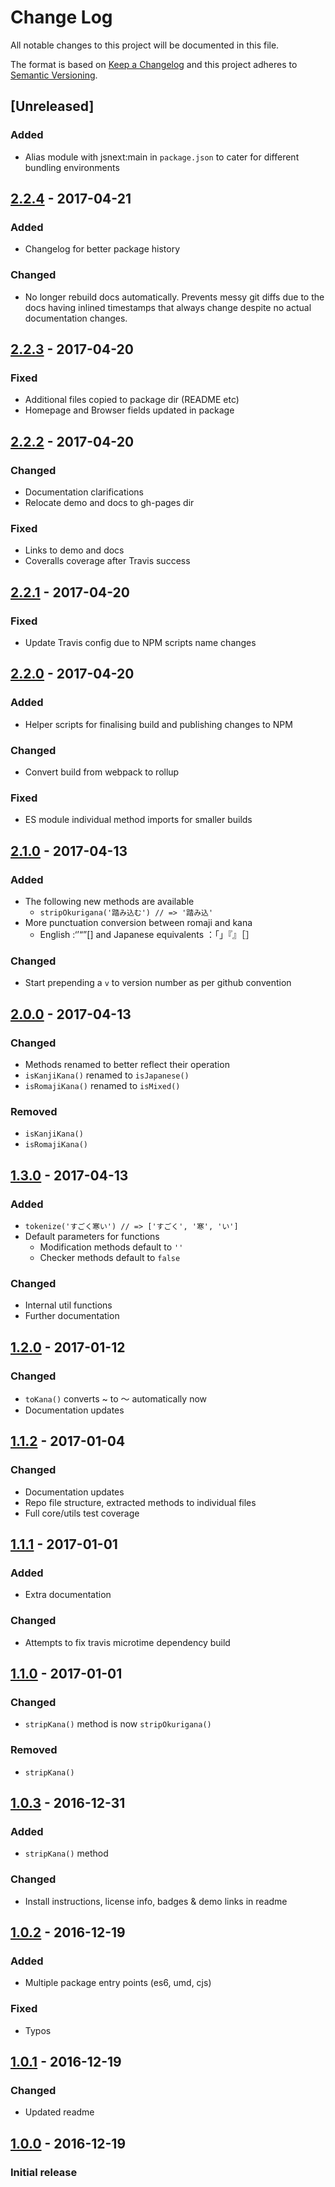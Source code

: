 # Change Log
All notable changes to this project will be documented in this file.

The format is based on [Keep a Changelog](http://keepachangelog.com/)
and this project adheres to [Semantic Versioning](http://semver.org/).

<!--
- TITLE
  - Add link at EOF to compare changes:
    - [2.2.3]: https://github.com/Kaniwani/KanaWana/compare/2.2.2...2.2.3
  - List release date in YYYY-MM-DD format
- DETAILS
  - Added: for new features.
  - Changed: for changes in existing functionality.
  - Deprecated: for once-stable features removed in upcoming releases.
  - Removed: for deprecated features removed in this release.
  - Fixed: for any bug fixes.
  - Security: to invite users to upgrade in case of vulnerabilities.
-->

## [Unreleased]
### Added
- Alias module with jsnext:main in `package.json` to cater for different bundling environments

## [2.2.4] - 2017-04-21
### Added
- Changelog for better package history

### Changed
- No longer rebuild docs automatically. Prevents messy git diffs due to the docs having inlined timestamps that always change despite no actual documentation changes.

## [2.2.3] - 2017-04-20
### Fixed
- Additional files copied to package dir (README etc)
- Homepage and Browser fields updated in package

## [2.2.2] - 2017-04-20
### Changed
- Documentation clarifications
- Relocate demo and docs to gh-pages dir

### Fixed
- Links to demo and docs
- Coveralls coverage after Travis success

## [2.2.1] - 2017-04-20
### Fixed
- Update Travis config due to NPM scripts name changes

## [2.2.0] - 2017-04-20
### Added
- Helper scripts for finalising build and publishing changes to NPM

### Changed
- Convert build from webpack to rollup

### Fixed
- ES module individual method imports for smaller builds

## [2.1.0] - 2017-04-13
### Added
- The following new methods are available
  - `stripOkurigana('踏み込む') // => '踏み込'`
- More punctuation conversion between romaji and kana
  - English :‘’“”[] and Japanese equivalents ：「」『』［］

### Changed
- Start prepending a `v` to version number as per github convention

## [2.0.0] - 2017-04-13
### Changed
- Methods renamed to better reflect their operation
- `isKanjiKana()` renamed to `isJapanese()`
- `isRomajiKana()` renamed to `isMixed()`

### Removed
- `isKanjiKana()`
- `isRomajiKana()`

## [1.3.0] - 2017-04-13
### Added
- `tokenize('すごく寒い') // => ['すごく', '寒', 'い']`
- Default parameters for functions
  - Modification methods default to `''`
  - Checker methods default to `false`

### Changed
- Internal util functions
- Further documentation

## [1.2.0] - 2017-01-12
### Changed
- `toKana()` converts ~ to 〜 automatically now
- Documentation updates

## [1.1.2] - 2017-01-04
### Changed
- Documentation updates
- Repo file structure, extracted methods to individual files
- Full core/utils test coverage

## [1.1.1] - 2017-01-01
### Added
- Extra documentation

### Changed
- Attempts to fix travis microtime dependency build

## [1.1.0] - 2017-01-01
### Changed
- `stripKana()` method is now `stripOkurigana()`

### Removed
- `stripKana()`

## [1.0.3] - 2016-12-31
### Added
- `stripKana()` method

### Changed
- Install instructions, license info, badges & demo links in readme

## [1.0.2] - 2016-12-19
### Added
- Multiple package entry points (es6, umd, cjs)

### Fixed
- Typos

## [1.0.1] - 2016-12-19
### Changed
- Updated readme

## [1.0.0] - 2016-12-19
### Initial release

[2.2.4]: https://github.com/Kaniwani/KanaWana/compare/v2.2.3...v2.2.4
[2.2.3]: https://github.com/Kaniwani/KanaWana/compare/v2.2.2...v2.2.3
[2.2.2]: https://github.com/Kaniwani/KanaWana/compare/v2.2.1...v2.2.2
[2.2.1]: https://github.com/Kaniwani/KanaWana/compare/v2.2.0...v2.2.1
[2.2.0]: https://github.com/Kaniwani/KanaWana/compare/v2.1.0...v2.2.0
[2.1.0]: https://github.com/Kaniwani/KanaWana/compare/2.0.0...v2.1.0
[2.0.0]: https://github.com/Kaniwani/KanaWana/compare/1.3.0...2.0.0
[1.3.0]: https://github.com/Kaniwani/KanaWana/compare/1.2.0...1.3.0
[1.2.0]: https://github.com/Kaniwani/KanaWana/compare/1.1.2...1.2.0
[1.1.2]: https://github.com/Kaniwani/KanaWana/compare/1.1.1...1.1.2
[1.1.1]: https://github.com/Kaniwani/KanaWana/compare/1.1.1...1.1.2
[1.1.0]: https://github.com/Kaniwani/KanaWana/compare/1.0.3...1.1.0
[1.0.3]: https://github.com/Kaniwani/KanaWana/compare/1.0.2...1.0.3
[1.0.2]: https://github.com/Kaniwani/KanaWana/compare/1.0.1...1.0.2
[1.0.1]: https://github.com/Kaniwani/KanaWana/compare/1.0.0...1.0.1
[1.0.0]: https://github.com/Kaniwani/KanaWana/compare/3832a36...1.0.0
